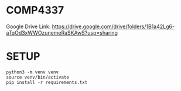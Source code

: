 # COMP4337
Google Drive Link: https://drive.google.com/drive/folders/1B1a42Lg6-aTqOd3xWWOzunemeRaSKAwS?usp=sharing

# SETUP
```
python3 -m venv venv
source venv/bin/activate
pip install -r requirements.txt
```